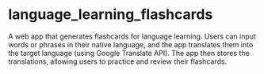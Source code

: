 # language_learning_flashcards
A web app that generates flashcards for language learning. Users can input words or phrases in their native language, and the app translates them into the target language (using Google Translate API). The app then stores the translations, allowing users to practice and review their flashcards.

